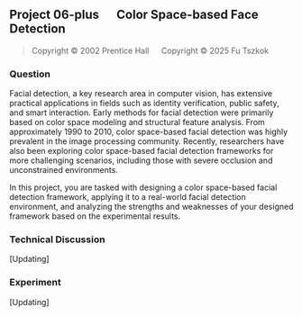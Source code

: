 ## Project 06-plus &emsp; Color Space-based Face Detection

> Copyright © 2002 Prentice Hall &emsp; Copyright © 2025 Fu Tszkok

### Question

Facial detection, a key research area in computer vision, has extensive practical applications in fields such as identity verification, public safety, and smart interaction. Early methods for facial detection were primarily based on color space modeling and structural feature analysis. From approximately 1990 to 2010, color space-based facial detection was highly prevalent in the image processing community. Recently, researchers have also been exploring color space-based facial detection frameworks for more challenging scenarios, including those with severe occlusion and unconstrained environments.

In this project, you are tasked with designing a color space-based facial detection framework, applying it to a real-world facial detection environment, and analyzing the strengths and weaknesses of your designed framework based on the experimental results.

### Technical Discussion

[Updating]

### Experiment

[Updating]
